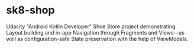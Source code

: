 # sk8-shop
Udacity "Android Kotlin Developer" Shoe Store project demonstrating Layout building and in-app Navigation through Fragments and Views––as well as configuration-safe State preservation with the help of ViewModels.
